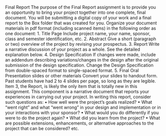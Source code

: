 Final Report The purpose of the Final Report assignment is to provide you an opportunity to bring your project together into one complete, final document. You will be submitting a digital copy of your work and a final report to the Box folder that was created for you. Organize your document materials in pdf format (including scanned items) in the following order as one document: 1. Title Page Include project name, your name, sponsor, class and semester identification, etc. 2. Abstract Give a short (paragraph or two) overview of the project by revising your prospectus. 3. Report Write a narrative discussion of your project as a whole. See the detailed explanation below. 4. Design Specification If changes were made, include an addendum describing variations/changes in the design after the original submission of the design specification. Change the Design Specification from double-spaced format to single-spaced format. 5. Final Oral Presentation slides or other materials Convert your slides to handout form. Past students have had 2 to 4 slides per page, so long as they are legible. Item 3, the Report, is likely the only item that is totally new in this assignment. This component is a narrative document that reports your experiences in carrying out your project. In writing this report, consider such questions as: • How well were the project’s goals realized? • What “went right” and what “went wrong” in your design and implementation or in your interactions with your sponsor? • What would you do differently if you were to do the project again? • What did you learn from the project? • What are possible extensions, enhancements, or alternative approaches to the project that can be considered? etc.